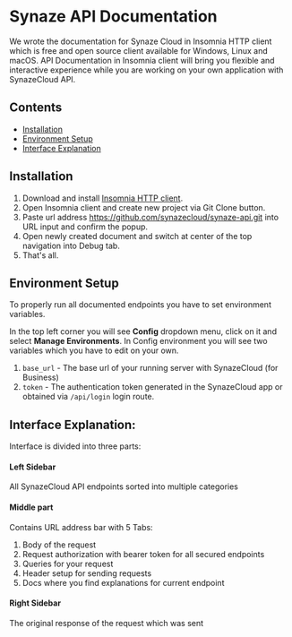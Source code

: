 # Synaze API Documentation

We wrote the documentation for Synaze Cloud in Insomnia HTTP client which is free and open source client available for Windows, Linux and macOS. API Documentation in Insomnia client will bring you flexible and interactive experience while you are working on your own application with SynazeCloud API.

## Contents 

- [Installation](#installation)
- [Environment Setup](#environment-setup)
- [Interface Explanation](#interface-explanation)

## Installation

1. Download and install [Insomnia HTTP client](https://insomnia.rest/download).
2. Open Insomnia client and create new project via Git Clone button.
3. Paste url address https://github.com/synazecloud/synaze-api.git into URL input and confirm the popup.
4. Open newly created document and switch at center of the top navigation into Debug tab.
5. That's all.

## Environment Setup

To properly run all documented endpoints you have to set environment variables.

In the top left corner you will see **Config** dropdown menu, click on it and select **Manage Environments**. In Config environment you will see two variables which you have to edit on your own.

1. `base_url` - The base url of your running server with SynazeCloud (for Business)
2. `token` - The authentication token generated in the SynazeCloud app or obtained via `/api/login` login route.

## Interface Explanation:
Interface is divided into three parts:

#### Left Sidebar
All SynazeCloud API endpoints sorted into multiple categories

#### Middle part
Contains URL address bar with 5 Tabs:
1. Body of the request
2. Request authorization with bearer token for all secured endpoints
3. Queries for your request
4. Header setup for sending requests
5. Docs where you find explanations for current endpoint

#### Right Sidebar
The original response of the request which was sent


